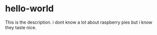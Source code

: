 # hello-world
This is the description.
i dont know a lot about raspberry pies but i know they taste nice. 
